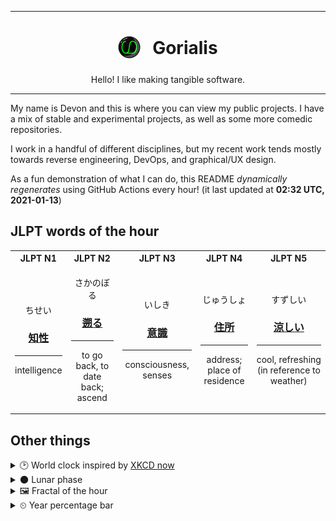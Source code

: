 ***

<h1 align="center">
<sub>
    <img src="readme/resources/avatar.png" height="36">
</sub>
&nbsp;
Gorialis
</h1>
<p align="center">
Hello! I like making tangible software.
</p>

***

My name is Devon and this is where you can view my public projects. I have a mix of stable and experimental projects, as well as some more comedic repositories.

I work in a handful of different disciplines, but my recent work tends mostly towards reverse engineering, DevOps, and graphical/UX design.

As a fun demonstration of what I can do, this README *dynamically regenerates* using GitHub Actions every hour! (it last updated at **02:32 UTC, 2021-01-13**)

<h2>JLPT words of the hour</h2>
<table>
    <tr>
        <th>JLPT N1</th>
        <th>JLPT N2</th>
        <th>JLPT N3</th>
        <th>JLPT N4</th>
        <th>JLPT N5</th>
    </tr>
    <tr>
        <td>
            <p align="center">ちせい</p>
            <h3 align="center"><b><a href="https://jisho.org/search/%E7%9F%A5%E6%80%A7">知性</a></b></h3>
            <hr>
            <p align="center">intelligence</p>
        </td>
        <td>
            <p align="center">さかのぼる</p>
            <h3 align="center"><b><a href="https://jisho.org/search/%E9%81%A1%E3%82%8B">遡る</a></b></h3>
            <hr>
            <p align="center">to go back,<wbr> to date back;<br> ascend</p>
        </td>
        <td>
            <p align="center">いしき</p>
            <h3 align="center"><b><a href="https://jisho.org/search/%E6%84%8F%E8%AD%98">意識</a></b></h3>
            <hr>
            <p align="center">consciousness,<wbr> senses</p>
        </td>
        <td>
            <p align="center">じゅうしょ</p>
            <h3 align="center"><b><a href="https://jisho.org/search/%E4%BD%8F%E6%89%80">住所</a></b></h3>
            <hr>
            <p align="center">address;<br> place of residence</p>
        </td>
        <td>
            <p align="center">すずしい</p>
            <h3 align="center"><b><a href="https://jisho.org/search/%E6%B6%BC%E3%81%97%E3%81%84">涼しい</a></b></h3>
            <hr>
            <p align="center">cool,<wbr> refreshing (in reference to weather)</p>
        </td>
    </tr>
</table>

<h2>Other things</h2>
<details>
<summary>🕑  World clock inspired by <a href="https://xkcd.com/now">XKCD now</a></summary>

> <img src="generated/now.png" width="512">

</details>
<details>
<summary>🌑 Lunar phase</summary>

The moon is approximately 1.69% through its phase (New Moon).

</details>
<details>
<summary>&#x1f5bc; Fractal of the hour</summary>

> <img src="generated/fractal.png" width="512">

</details>
<details>
<summary>&#x23f2; Year percentage bar</summary>
<pre><code>2021 [▁▁▁▁▁▁▁▁▁▁▁▁▁▁▁▁▁▁▁▁] 3.32%</code></pre>
</details>
